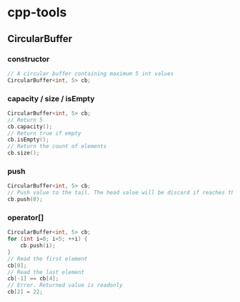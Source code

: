 # cpp-tools

## CircularBuffer

### constructor

```cpp
// A circular buffer containing maximum 5 int values
CircularBuffer<int, 5> cb;
```

### capacity / size / isEmpty

```cpp
CircularBuffer<int, 5> cb;
// Return 5
cb.capacity();
// Return true if empty
cb.isEmpty();
// Return the count of elements
cb.size();
```

### push

```cpp
CircularBuffer<int, 5> cb;
// Push value to the tail. The head value will be discard if reaches the maximum size
cb.push(0); 
```

### operator[]

```cpp
CircularBuffer<int, 5> cb;
for (int i=0; i<5; ++i) {
	cb.push(i);
}
// Read the first element
cb[0];
// Read the last element
cb[-1] == cb[4];
// Error. Returned value is readonly
cb[2] = 22;
```
